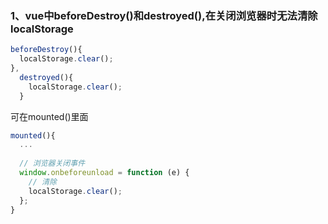### 1、vue中beforeDestroy()和destroyed(),在关闭浏览器时无法清除localStorage

```javascript
beforeDestroy(){
  localStorage.clear();
},
  destroyed(){
    localStorage.clear();
  }
```

可在mounted()里面

```javascript
mounted(){
  ...
  
  // 浏览器关闭事件
  window.onbeforeunload = function (e) {
    // 清除
    localStorage.clear();
  };
}
```

